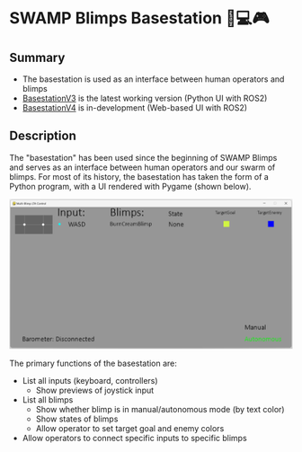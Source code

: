 # SWAMP Blimps Basestation 🎈💻🎮

## Summary
- The basestation is used as an interface between human operators and blimps
- [BasestationV3](V3_ws) is the latest working version (Python UI with ROS2)
- [BasestationV4](V4) is in-development (Web-based UI with ROS2)


## Description
The "basestation" has been used since the beginning of SWAMP Blimps and serves as an interface between human operators and our swarm of blimps. For most of its history, the basestation has taken the form of a Python program, with a UI rendered with Pygame (shown below).

![Screenshot](Screenshot.png)

The primary functions of the basestation are:
- List all inputs (keyboard, controllers)
    - Show previews of joystick input
- List all blimps
    - Show whether blimp is in manual/autonomous mode (by text color)
    - Show states of blimps
    - Allow operator to set target goal and enemy colors
- Allow operators to connect specific inputs to specific blimps
